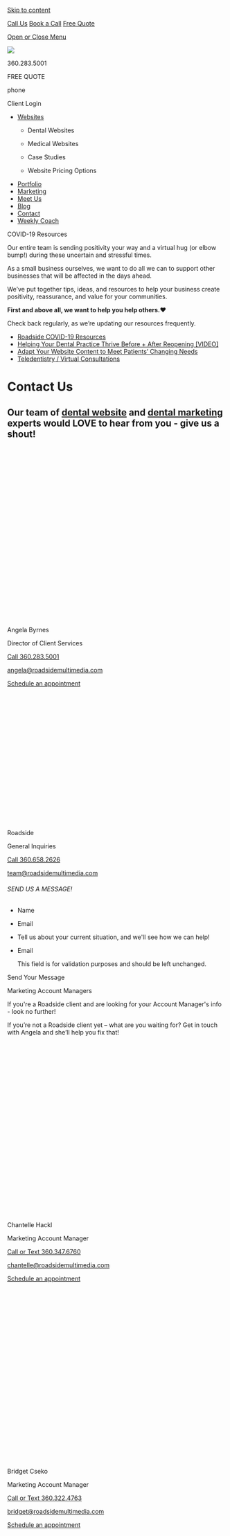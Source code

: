 <a href="#content" class="skip-link screen-reader-text">Skip to content</a>

[ Call Us](tel:360-283-5001) [ Book a Call](https://app.hubspot.com/meetings/angela330) <a href="#gformpop18" class="popup-inline"><em></em> <span>Free Quote</span></a>

<a href="#sidr-main" id="responsive-menu-button"><em></em> <em></em> <span class="sr-only">Open or Close Menu</span></a> <a href="/" class="ga-logo"></a>

<a href="/" class="logo-link rsdm-logo"><img src="https://s3-us-west-2.amazonaws.com/s.cdpn.io/88150/rsdm-logo_copy.svg" /></a>

360.283.5001

FREE QUOTE

phone

<span class="sr-only">Client Login</span>

<a href="/" class="ga-logo"></a>

-   <a href="https://www.roadsidedentalmarketing.com/services/websites/" class="menu-image-title-after"><span class="menu-image-title">Websites</span></a>
    -   <a href="https://www.roadsidedentalmarketing.com/services/websites/dental/" class="menu-image-title-after"></a>

        <span class="menu-image-title">Dental Websites</span>
    -   <span id="menu-item-52489"><a href="https://www.roadsidedentalmarketing.com/services/websites/medical/" class="menu-image-title-after"></a></span>

        <span class="menu-image-title">Medical Websites</span>
    -   <a href="https://www.roadsidedentalmarketing.com/portfolio/case-studies/" class="menu-image-title-after"></a>

        <span class="menu-image-title">Case Studies</span>
    -   <a href="https://www.roadsidedentalmarketing.com/website-pricing/" class="menu-image-title-after"></a>

        <span class="menu-image-title">Website Pricing Options</span>
-   <a href="https://www.roadsidedentalmarketing.com/portfolio/" class="menu-image-title-after"><span class="menu-image-title">Portfolio</span></a>
-   <a href="https://www.roadsidedentalmarketing.com/services/marketing/" class="menu-image-title-after"><span class="menu-image-title">Marketing</span></a>
-   <a href="https://www.roadsidedentalmarketing.com/meet-the-team/" class="menu-image-title-after"><span class="menu-image-title">Meet Us</span></a>
-   <a href="https://www.roadsidedentalmarketing.com/blog/" class="menu-image-title-after"><span class="menu-image-title">Blog</span></a>
-   <a href="https://www.roadsidedentalmarketing.com/contact/" class="menu-image-title-after"><span class="menu-image-title">Contact</span></a>
-   <a href="https://www.roadsidedentalmarketing.com/services/marketing/weekly-coach/" class="menu-image-title-after"><span class="menu-image-title">Weekly Coach</span></a>

COVID-19 Resources

Our entire team is sending positivity your way and a virtual hug (or elbow bump!) during these uncertain and stressful times.

As a small business ourselves, we want to do all we can to support other businesses that will be affected in the days ahead.

We’ve put together tips, ideas, and resources to help your business create positivity, reassurance, and value for your communities.

**First and above all, we want to help you help others.**❤️

Check back regularly, as we’re updating our resources frequently.

-   [Roadside COVID-19 Resources](https://www.roadsidedentalmarketing.com/blog/covid-resources-for-dental/)
-   [Helping Your Dental Practice Thrive Before + After Reopening \[VIDEO\]](https://www.roadsidedentalmarketing.com/blog/thrive-after-reopening/)
-   [Adapt Your Website Content to Meet Patients’ Changing Needs](https://www.roadsidedentalmarketing.com/blog/adapt-website-content/)
-   [Teledentistry / Virtual Consultations](https://www.roadsidedentalmarketing.com/promo/teledentistry/)

Contact Us
==========

Our team of [dental website](/services/websites/dental/) and [dental marketing](/services/marketing) experts would LOVE to hear from you - give us a shout!
-----------------------------------------------------------------------------------------------------------------------------------------------------------

[<img src="data:image/svg+xml;nitro-empty-id=NDQ5OjE4NQ==-1;base64,PHN2ZyB2aWV3Qm94PSIwIDAgNDAwIDQwMCIgd2lkdGg9IjQwMCIgaGVpZ2h0PSI0MDAiIHhtbG5zPSJodHRwOi8vd3d3LnczLm9yZy8yMDAwL3N2ZyI+PC9zdmc+" alt="Circle showing Angela, Roadside&#39;s Director of Client Services" id="NDQ5OjE4NQ==-1" class="nitro-lazy" />](https://app.hubspot.com/meetings/angela3/marketing-planning-and-review-meeting)

Angela Byrnes

Director of Client Services

[Call 360.283.5001](tel:360-283-5001)

[angela@roadsidemultimedia.com](mailto:angela@roadsidemultimedia.com)

[Schedule an appointment](https://app.hubspot.com/meetings/angela3/marketing-planning-and-review-meeting)

[<img src="data:image/svg+xml;nitro-empty-id=NDcwOjE0OA==-1;base64,PHN2ZyB2aWV3Qm94PSIwIDAgMzAwIDMwMCIgd2lkdGg9IjMwMCIgaGVpZ2h0PSIzMDAiIHhtbG5zPSJodHRwOi8vd3d3LnczLm9yZy8yMDAwL3N2ZyI+PC9zdmc+" alt="The Roadside Dental Marketing logo" id="NDcwOjE0OA==-1" class="nitro-lazy" />]()

Roadside

General Inquiries

[Call 360.658.2626](tel:360-658-2626)

[team@roadsidemultimedia.com](mailto:team@roadsidemultimedia.com)

###### SEND US A MESSAGE!

-   <span id="field_3_1">Name</span>

-   <span id="field_3_2">Email</span>

-   <span id="field_3_6">Tell us about your current situation, and we'll see how we can help!</span>

-   <span id="field_3_7">Email</span>

    This field is for validation purposes and should be left unchanged.

Send Your Message

Marketing Account Managers

If you're a Roadside client and are looking for your Account Manager's info - look no further!

If you’re not a Roadside client yet – what are you waiting for? Get in touch with Angela and she’ll help you fix that!

[<img src="data:image/svg+xml;nitro-empty-id=NTU1OjIxOA==-1;base64,PHN2ZyB2aWV3Qm94PSIwIDAgNDAwIDQwMCIgd2lkdGg9IjQwMCIgaGVpZ2h0PSI0MDAiIHhtbG5zPSJodHRwOi8vd3d3LnczLm9yZy8yMDAwL3N2ZyI+PC9zdmc+" alt="Chantelle Hackl, Roadside&#39;s Marketing Account Manager, smiling side on" id="NTU1OjIxOA==-1" class="nitro-lazy" />](https://app.hubspot.com/meetings/chantelleh)

Chantelle Hackl

Marketing Account Manager

[Call or Text 360.347.6760](tel:360-347-6760)

[chantelle@roadsidemultimedia.com](mailto:chantelle@roadsidemultimedia.com)

[Schedule an appointment](https://app.hubspot.com/meetings/chantelleh)

[<img src="data:image/svg+xml;nitro-empty-id=NTgwOjI2Ng==-1;base64,PHN2ZyB2aWV3Qm94PSIwIDAgNDAwIDQwMCIgd2lkdGg9IjQwMCIgaGVpZ2h0PSI0MDAiIHhtbG5zPSJodHRwOi8vd3d3LnczLm9yZy8yMDAwL3N2ZyI+PC9zdmc+" alt="Headshot of Bridget Cseko, one of Roadside&#39;s Marketing Account Manager&#39;s who you can contact with any questions" id="NTgwOjI2Ng==-1" class="nitro-lazy" />](https://app.hubspot.com/meetings/bridget56)

Bridget Cseko

Marketing Account Manager

[Call or Text 360.322.4763](tel:360-322-4763)

[bridget@roadsidemultimedia.com](mailto:bridget@roadsidemultimedia.com)

[Schedule an appointment](https://app.hubspot.com/meetings/bridget56)

[<img src="data:image/svg+xml;nitro-empty-id=NjA5OjE3Ng==-1;base64,PHN2ZyB2aWV3Qm94PSIwIDAgNDAwIDQwMCIgd2lkdGg9IjQwMCIgaGVpZ2h0PSI0MDAiIHhtbG5zPSJodHRwOi8vd3d3LnczLm9yZy8yMDAwL3N2ZyI+PC9zdmc+" alt="Account Manager Alyssa will make your website project smooth sailing!" id="NjA5OjE3Ng==-1" class="nitro-lazy" />](https://app.hubspot.com/meetings/alyssa114)

Alyssa Greenwood

Marketing Account Manager

[Call 360.419.5819](tel:360.419.5819)

[alyssa@roadsidemultimedia.com](mailto:alyssa@roadsidemultimedia.com)

[Schedule an appointment](https://app.hubspot.com/meetings/alyssa114)

[<img src="data:image/svg+xml;nitro-empty-id=NjM0OjE5Nw==-1;base64,PHN2ZyB2aWV3Qm94PSIwIDAgMTM5IDE0MCIgd2lkdGg9IjEzOSIgaGVpZ2h0PSIxNDAiIHhtbG5zPSJodHRwOi8vd3d3LnczLm9yZy8yMDAwL3N2ZyI+PC9zdmc+" alt="Headshot of Divina Araiza, Roadside&#39;s Marketing Account Manager" id="NjM0OjE5Nw==-1" class="nitro-lazy" />](https://meetings.hubspot.com/divina1)

Divina Araiza

Marketing Account Manager

[Call or Text 360.322.4832](tel:360-322-4832)

[divina@roadsidemultimedia.com](mailto:divina@roadsidemultimedia.com)

[Schedule an appointment](https://meetings.hubspot.com/divina1)

<a href="https://www.facebook.com/roadsidedentalmktg/" class="fb"><em></em><span class="sr-only">Facebook Page (open in new window)</span></a> <a href="https://twitter.com/roadsidedental" class="tw"><em></em><span class="sr-only">Twitter Page (open in new window)</span></a> <a href="https://www.linkedin.com/company/roadsidemktg" class="li"><em></em><span class="sr-only">LinkedIn Page (open in new window)</span><span class="sr-only">Facebook Page (open in new window)</span></a> <a href="https://www.youtube.com/roadsidemultimedia" class="yt"><em></em><span class="sr-only">YouTube Page (open in new window)</span></a> <a href="https://g.page/RoadsideDentalMarketing" class="gp"><em></em><span class="sr-only">Google Plus Page (open in new window)</span></a> <a href="https://www.pinterest.com/roadsidemktg/" class="pi"><em></em><span class="sr-only">Pinterest Page (open in new window)</span></a> <a href="https://www.instagram.com/roadsidedental_mktg/" class="ig"><em></em><span class="sr-only">Instagram Page (open in new window)</span></a>

<img src="data:image/svg+xml;nitro-empty-id=NjkyOjE4MA==-1;base64,PHN2ZyB2aWV3Qm94PSIwIDAgMTUwIDE1MCIgd2lkdGg9IjE1MCIgaGVpZ2h0PSIxNTAiIHhtbG5zPSJodHRwOi8vd3d3LnczLm9yZy8yMDAwL3N2ZyI+PC9zdmc+" title="Learn about what we do" alt="An icon showing a thumbs up" id="NjkyOjE4MA==-1" class="nitro-lazy" />

What we do:

-   
    Spark creativity

-   
    Obsess over details

-   
    Get high… in rankings

-   
    Brush and floss

-   
    Give it to you straight

-   
    Take guilt-free time off

-   
    Employ trailblazers (and Brits!)

-   
    Bring your vision to life

<img src="data:image/svg+xml;nitro-empty-id=NzMxOjE4Mg==-1;base64,PHN2ZyB2aWV3Qm94PSIwIDAgMTUwIDE1MCIgd2lkdGg9IjE1MCIgaGVpZ2h0PSIxNTAiIHhtbG5zPSJodHRwOi8vd3d3LnczLm9yZy8yMDAwL3N2ZyI+PC9zdmc+" title="Learn about what we don&#39;t do" alt="Thumbs down icon" id="NzMxOjE4Mg==-1" class="nitro-lazy" />

What we don't do:

-   
    Sacrifice quality for profit

-   
    Say no to tacos

-   
    🐂 – 💩

-   
    Lose at drinking games

-   
    Use an umbrella in the PNW \#tourist

-   
    Tolerate egos

-   
    Shy away from new ideas

-   
    Over-promise

Does it work? Check out our rating!

Roadside is one of the highest-reviewed boutique dental marketing agencies.

5 <span class="starOn">★</span> – 88+ Reviews

<a href="https://g.page/RoadsideDentalMarketing/review?gm" class="btn-standard medium ghost-style-white solid-style-hv-white"><span>Leave Us a Review</span></a>

<a href="http://search.google.com/local/reviews?placeid=ChIJBTS494VUhVQR5uAQaIsyE4E" class="btn-standard medium solid-style-white solid-style-hv-white"><span>View our reviews on google </span></a>

Get the latest marketing and SEO trends

Follow our blog for marketing education, free tools and resources, and a whole lot of Roadside personality!

<a href="https://www.roadsidedentalmarketing.com/blog/ai-in-dentistry/" class="entry-featured-image-url"><img src="data:image/svg+xml;nitro-empty-id=ODM2OjI3Nw==-1;base64,PHN2ZyB2aWV3Qm94PSIwIDAgMzAwIDE1OCIgd2lkdGg9IjMwMCIgaGVpZ2h0PSIxNTgiIHhtbG5zPSJodHRwOi8vd3d3LnczLm9yZy8yMDAwL3N2ZyI+PC9zdmc+" alt="Text: How Artificial Intelligence Can Streamline Your Dental Practice" id="ODM2OjI3Nw==-1" class="attachment-300x158 size-300x158 wp-post-image nitro-lazy" width="300" height="158" /></a>

<span class="published">Oct 20, 2021</span>

[AI Is Automating Tomorrow’s Dental Practices](https://www.roadsidedentalmarketing.com/blog/ai-in-dentistry/)

by <span class="author vcard">[Sovena Ngeth](https://www.roadsidedentalmarketing.com/blog/author/sovena-ngeth/ "Posts by Sovena Ngeth")</span>

<a href="https://www.roadsidedentalmarketing.com/blog/ai-in-dentistry/" class="more-link"><em></em></a>

<a href="https://www.roadsidedentalmarketing.com/blog/2021-aadom-conference-recap/" class="entry-featured-image-url"><img src="data:image/svg+xml;nitro-empty-id=ODQ4OjMwNw==-1;base64,PHN2ZyB2aWV3Qm94PSIwIDAgMzAwIDE1OCIgd2lkdGg9IjMwMCIgaGVpZ2h0PSIxNTgiIHhtbG5zPSJodHRwOi8vd3d3LnczLm9yZy8yMDAwL3N2ZyI+PC9zdmc+" alt="A variety of photos showing highlights from our experience at the 2021 AADOM Conference" id="ODQ4OjMwNw==-1" class="attachment-300x158 size-300x158 wp-post-image nitro-lazy" width="300" height="158" /></a>

<span class="published">Oct 15, 2021</span>

[2021 AADOM Conference Recap](https://www.roadsidedentalmarketing.com/blog/2021-aadom-conference-recap/)

by <span class="author vcard">[Whitney Speir](https://www.roadsidedentalmarketing.com/blog/author/whitneyspeir/ "Posts by Whitney Speir")</span>

<a href="https://www.roadsidedentalmarketing.com/blog/2021-aadom-conference-recap/" class="more-link"><em></em></a>

<a href="https://www.roadsidedentalmarketing.com/blog/digital-marketing-for-dentists/" class="entry-featured-image-url"><img src="data:image/svg+xml;nitro-empty-id=ODYwOjMwMw==-1;base64,PHN2ZyB2aWV3Qm94PSIwIDAgMzAwIDE1OCIgd2lkdGg9IjMwMCIgaGVpZ2h0PSIxNTgiIHhtbG5zPSJodHRwOi8vd3d3LnczLm9yZy8yMDAwL3N2ZyI+PC9zdmc+" alt="Text: 1 in 3 patients believe dentists need Facebook marketing to be successful." id="ODYwOjMwMw==-1" class="attachment-300x158 size-300x158 wp-post-image nitro-lazy" width="300" height="158" /></a>

<span class="published">Oct 5, 2021</span>

[All-In-One Dental Marketing Post-Pandemic](https://www.roadsidedentalmarketing.com/blog/digital-marketing-for-dentists/)

by <span class="author vcard">[Sovena Ngeth](https://www.roadsidedentalmarketing.com/blog/author/sovena-ngeth/ "Posts by Sovena Ngeth")</span>

<a href="https://www.roadsidedentalmarketing.com/blog/digital-marketing-for-dentists/" class="more-link"><em></em></a>

<a href="https://www.roadsidedentalmarketing.com/blog/bridging-the-gap-between-online-and-internal-marketing/" class="entry-featured-image-url"><img src="data:image/svg+xml;nitro-empty-id=ODcyOjMxNQ==-1;base64,PHN2ZyB2aWV3Qm94PSIwIDAgMzAwIDE1OCIgd2lkdGg9IjMwMCIgaGVpZ2h0PSIxNTgiIHhtbG5zPSJodHRwOi8vd3d3LnczLm9yZy8yMDAwL3N2ZyI+PC9zdmc+" alt="Roadside Live!Bite-Sized Marketing Morsels Featuring Sarah Sherry BEST Practices DDS" id="ODcyOjMxNQ==-1" class="attachment-300x158 size-300x158 wp-post-image nitro-lazy" width="300" height="158" /></a>

<span class="published">Oct 1, 2021</span>

[Roadside Live: Bridging the Gap Between Online and Internal Marketing](https://www.roadsidedentalmarketing.com/blog/bridging-the-gap-between-online-and-internal-marketing/)

by <span class="author vcard">[Tavia Gatanas](https://www.roadsidedentalmarketing.com/blog/author/taviaroadsidemultimedia-com/ "Posts by Tavia Gatanas")</span>

<a href="https://www.roadsidedentalmarketing.com/blog/bridging-the-gap-between-online-and-internal-marketing/" class="more-link"><em></em></a>

<a href="https://www.roadsidedentalmarketing.com/blog/patient-recall/" class="entry-featured-image-url"><img src="data:image/svg+xml;nitro-empty-id=ODg0OjI4Mw==-1;base64,PHN2ZyB2aWV3Qm94PSIwIDAgMzAwIDE1OCIgd2lkdGg9IjMwMCIgaGVpZ2h0PSIxNTgiIHhtbG5zPSJodHRwOi8vd3d3LnczLm9yZy8yMDAwL3N2ZyI+PC9zdmc+" alt="Dental office manager planning out a year-end patient recall system" id="ODg0OjI4Mw==-1" class="attachment-300x158 size-300x158 wp-post-image nitro-lazy" width="300" height="158" /></a>

<span class="published">Sep 24, 2021</span>

[How To Create a Year-End Patient Recall System](https://www.roadsidedentalmarketing.com/blog/patient-recall/)

by <span class="author vcard">[Whitney Speir](https://www.roadsidedentalmarketing.com/blog/author/whitneyspeir/ "Posts by Whitney Speir")</span>

<a href="https://www.roadsidedentalmarketing.com/blog/patient-recall/" class="more-link"><em></em></a>

<a href="https://www.roadsidedentalmarketing.com/blog/teledentistry/" class="entry-featured-image-url"><img src="data:image/svg+xml;nitro-empty-id=ODk2OjIxMQ==-1;base64,PHN2ZyB2aWV3Qm94PSIwIDAgMzAwIDE1OCIgd2lkdGg9IjMwMCIgaGVpZ2h0PSIxNTgiIHhtbG5zPSJodHRwOi8vd3d3LnczLm9yZy8yMDAwL3N2ZyI+PC9zdmc+" id="ODk2OjIxMQ==-1" class="attachment-300x158 size-300x158 wp-post-image nitro-lazy" width="300" height="158" /></a>

<span class="published">Sep 17, 2021</span>

[Teledentistry and Virtual Consultations Are Going Mainstream](https://www.roadsidedentalmarketing.com/blog/teledentistry/)

by <span class="author vcard">[Tavia Gatanas](https://www.roadsidedentalmarketing.com/blog/author/taviaroadsidemultimedia-com/ "Posts by Tavia Gatanas")</span>

<a href="https://www.roadsidedentalmarketing.com/blog/teledentistry/" class="more-link"><em></em></a>

<img src="data:image/svg+xml;nitro-empty-id=OTIyOjE5Ng==-1;base64,PHN2ZyB2aWV3Qm94PSIwIDAgNDAwIDQwMCIgd2lkdGg9IjQwMCIgaGVpZ2h0PSI0MDAiIHhtbG5zPSJodHRwOi8vd3d3LnczLm9yZy8yMDAwL3N2ZyI+PC9zdmc+" alt="Angela Byrnes, Roadside&#39;s Director of Client Services" id="OTIyOjE5Ng==-1" class="lazy nitro-lazy" />

Contact Angela

(20 years in the dental industry)

<a href="https://app.hubspot.com/meetings/angela330" class="book-call">Book a Call <span class="sr-only">Opens in a new window to Angela's calendar</span></a>

or

Fill out the form for a free website quote!

-   <span id="field_17_1">Name<span class="gfield_required"><span class="gfield_required gfield_required_asterisk">\*</span></span></span>

-   <span id="field_17_9">Phone</span>

-   <span id="field_17_7">Email<span class="gfield_required"><span class="gfield_required gfield_required_asterisk">\*</span></span></span>

-   <span id="field_17_4">Website</span>

-   <span id="field_17_5">Interested in:</span>
    New WebsiteMonthly MarketingFree Analysis

Send

Our Location

Roadside Dental Marketing  
1721 Hewitt Ave, Suite 501  
Everett, WA 98201  
Phone: [360.283.5001](tel:360.283.5001)  
Email: <team@roadsidemultimedia.com>

Choose a Language

Select LanguageArabicChinese (Simplified)DutchEnglishFrenchGermanItalianPortugueseRussianSpanish

Our Hours

Monday: 9:00am - 5:00pm  
Tuesday: 9:00am - 5:00pm  
Wednesday: 9:00am - 5:00pm  
Thursday: 9:00am - 5:00pm  
Friday: 9:00am - 5:00pm

Links

-   <span id="menu-item-43387"><a href="https://www.roadsidedentalmarketing.com/portfolio/" class="menu-image-title-after"><span class="menu-image-title">Website Design Portfolio</span></a></span>
-   <span id="menu-item-43386"><a href="https://www.roadsidedentalmarketing.com/services/marketing/" class="menu-image-title-after"><span class="menu-image-title">Services</span></a></span>
-   <span id="menu-item-43383"><a href="https://www.roadsidedentalmarketing.com/meet-the-team/" class="menu-image-title-after"><span class="menu-image-title">Meet Us</span></a></span>
-   <span id="menu-item-17735"><a href="https://www.roadsidedentalmarketing.com/blog/" class="menu-image-title-after"><span class="menu-image-title">Blog</span></a></span>
-   <span id="menu-item-17731"><a href="https://www.roadsidedentalmarketing.com/contact/" class="menu-image-title-after"><span class="menu-image-title">Contact</span></a></span>

### REQUEST A WEBSITE QUOTE

<span class="gform_description"></span>

-   <span id="field_18_1">Name<span class="gfield_required"><span class="gfield_required gfield_required_asterisk">\*</span></span></span>

-   <span id="field_18_10">Phone</span>

-   <span id="field_18_2">Email<span class="gfield_required"><span class="gfield_required gfield_required_asterisk">\*</span></span></span>

-   <span id="field_18_8">Website</span>

-   <span id="field_18_6">Tell us your website goals:</span>

-   <span id="field_18_11">Phone</span>

    This field is for validation purposes and should be left unchanged.

Request a Free Quote

Stay Connected

<a href="https://www.facebook.com/roadsidedentalmktg/" class="sb-link"><em></em><span class="sr-only">Facebook Page (open in new window)</span></a><a href="https://www.linkedin.com/company/roadsidemktg" class="sb-link"><em></em><span class="sr-only">Linkedin Page (open in new window)</span></a><a href="https://twitter.com/roadsidedental" class="sb-link"><em></em><span class="sr-only">Twitter Page (open in new window)</span></a><a href="https://www.youtube.com/roadsidemultimedia" class="sb-link"><em></em><span class="sr-only">YouTube Page (open in new window)</span></a><a href="https://www.pinterest.com/roadsidemktg/" class="sb-link"><em></em><span class="sr-only">Pinterest Page (open in new window)</span></a><a href="https://www.instagram.com/roadsidedental_mktg/" class="sb-link"><em></em><span class="sr-only">Instagram Page (open in new window)</span></a>

<a href="https://www.roadsidedentalmarketing.com/web-accessibility" class="btn-standard medium solid-style-white solid-style-hv-tertiary">Website Accessibility</a>

All rights reserved, Copyright 2020 Roadside Dental Marketing | [Privacy policy](//www.roadsidedentalmarketing.com/privacy-policy/) | [Sitemap](//www.roadsidedentalmarketing.com/sitemap/) | [Website Design](//www.roadsidedentalmarketing.com) by Roadside Dental Marketing

<a href="#page" class="js-trigger top no-text-link no-external-link-indicator"><span class="screen-reader-text"></span></a>

<img src="https://px.ads.linkedin.com/collect/?pid=1697690&amp;fmt=gif" width="1" height="1" />

<img src="https://www.facebook.com/tr?id=728145707266545&amp;ev=PageView&amp;noscript=1" width="1" height="1" />
